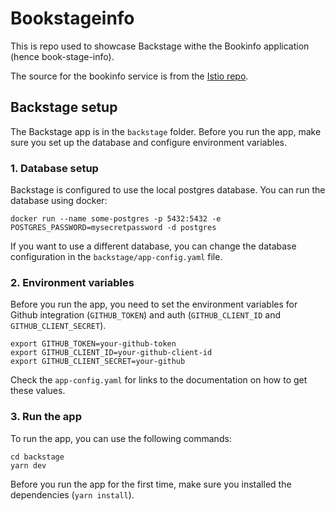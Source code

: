 # Bookstageinfo

This is repo used to showcase Backstage withe the Bookinfo application (hence book-stage-info).

The source for the bookinfo service is from the [Istio repo](https://github.com/istio/istio/).


## Backstage setup

The Backstage app is in the `backstage` folder. Before you run the app, make sure you set up the database and configure environment variables.

### 1. Database setup

Backstage is configured to use the local postgres database. You can run the database using docker:

```shell
docker run --name some-postgres -p 5432:5432 -e POSTGRES_PASSWORD=mysecretpassword -d postgres
```

If you want to use a different database, you can change the database configuration in the `backstage/app-config.yaml` file.

### 2. Environment variables

Before you run the app, you need to set the environment variables for Github integration (`GITHUB_TOKEN`) and auth (`GITHUB_CLIENT_ID` and `GITHUB_CLIENT_SECRET`). 

```shell
export GITHUB_TOKEN=your-github-token
export GITHUB_CLIENT_ID=your-github-client-id
export GITHUB_CLIENT_SECRET=your-github
```

Check the `app-config.yaml` for links to the documentation on how to get these values.

### 3. Run the app

To run the app, you can use the following commands:

```shell
cd backstage
yarn dev
```

Before you run the app for the first time, make sure you installed the dependencies (`yarn install`).